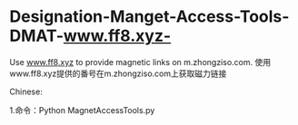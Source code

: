 # Designation-Manget-Access-Tools-DMAT-www.ff8.xyz-
Use www.ff8.xyz to provide magnetic links on m.zhongziso.com. 使用www.ff8.xyz提供的番号在m.zhongziso.com上获取磁力链接

Chinese:

1.命令：Python MagnetAccessTools.py

